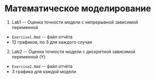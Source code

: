 # Математическое моделирование
1. Lab1 -- Оценка точности модели с непрерывной зависимой переменной
  * ```Exercise1.Rmd``` -- файл отчёта
  * 12 графиков, по 3 для каждого случая
2. Lab2 -- Оценка точности модели с дискретной зависимой переменной (Y)
  * ```Exercise2.Rmd``` -- файл отчёта
  * 3 графика для каждой модели

